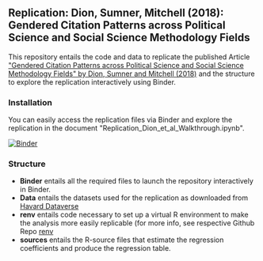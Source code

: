 <!-- #region -->
## Replication: Dion, Sumner, Mitchell (2018): Gendered Citation Patterns across Political Science and Social Science Methodology Fields


This repository entails the code and data to replicate the published Article ["Gendered Citation Patterns across Political Science and Social Science Methodology Fields" by Dion, Sumner and Mitchell (2018)](https://www.cambridge.org/core/journals/political-analysis/article/gendered-citation-patterns-across-political-science-and-social-science-methodology-fields/5E8E92DB7454BCAE41A912F9E792CBA7) and the structure to explore the replication interactively using Binder. 


### Installation
You can easily access the replication files via Binder and explore the replication in the document "Replication_Dion_et_al_Walkthrough.ipynb".

[![Binder](https://mybinder.org/badge_logo.svg)](https://mybinder.org/v2/gh/mio-hiehei/gender_citation_gap_dion_et_al/HEAD?labpath=Replication_Dion_et_al_Walkthrough.ipynb)


### Structure

- **Binder** entails all the required files to launch the repository interactively in Binder.
- **Data** entails the datasets used for the replication as downloaded from [Havard Dataverse](https://dataverse.harvard.edu/dataset.xhtml?persistentId=doi:10.7910/DVN/R7AQT1)
- **renv** entails code necessary to set up a virtual R environment to make the analysis more easily replicable (for more info, see respective Github Repo [renv](https://github.com/rstudio/renv)
- **sources** entails the R-source files that estimate the regression coefficients and produce the regression table.
<!-- #endregion -->

